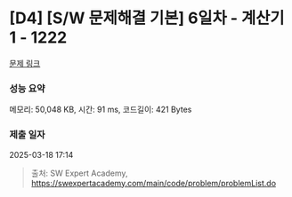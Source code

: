 # [D4] [S/W 문제해결 기본] 6일차 - 계산기1 - 1222 

[문제 링크](https://swexpertacademy.com/main/code/problem/problemDetail.do?contestProbId=AV14mbSaAEwCFAYD) 

### 성능 요약

메모리: 50,048 KB, 시간: 91 ms, 코드길이: 421 Bytes

### 제출 일자

2025-03-18 17:14



> 출처: SW Expert Academy, https://swexpertacademy.com/main/code/problem/problemList.do